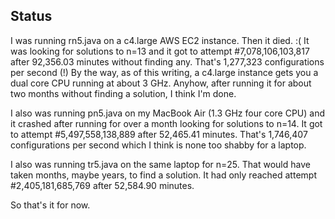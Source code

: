 ## Status

I was running rn5.java on a c4.large AWS EC2 instance. Then it died. :(  It was looking for solutions to n=13 and it got to attempt #7,078,106,103,817 after 92,356.03 minutes without finding any. That's 1,277,323 configurations per second (!) By the way, as of this writing, a c4.large instance gets you a dual core CPU running at about 3 GHz. Anyhow, after running it for about two months without finding a solution, I think I'm done. 

I also was running pn5.java on my MacBook Air (1.3 GHz four core CPU) and it crashed after running for over a month looking for solutions to n=14. It got to attempt #5,497,558,138,889 after 52,465.41 minutes. That's 1,746,407 configurations per second which I think is none too shabby for a laptop. 

I also was running tr5.java on the same laptop for n=25. That would have taken months, maybe years, to find a solution. It had only reached attempt #2,405,181,685,769 after 52,584.90 minutes.

So that's it for now.
